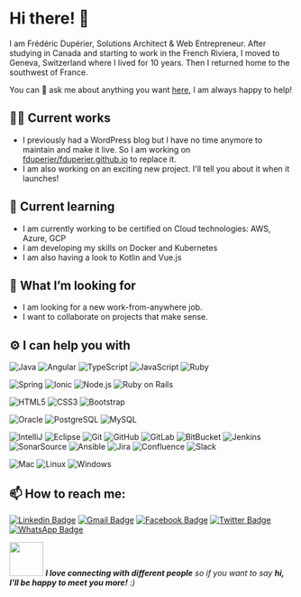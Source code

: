 # Hi there! 👋

I am Frédéric Dupérier, Solutions Architect & Web Entrepreneur.
After studying in Canada and starting to work in the French Riviera, I moved to Geneva, Switzerland where I lived for 10 years.
Then I returned home to the southwest of France.

You can 💬 ask me about anything you want [here](https://github.com/fduperier/fduperier/issues), I am always happy to help!

## 👨‍💻 Current works
- I previously had a WordPress blog but I have no time anymore to maintain and make it live. So I am working on [fduperier/fduperier.github.io](https://github.com/fduperier/fduperier.github.io) to replace it.
- I am also working on an exciting new project. I'll tell you about it when it launches!

## 🌱 Current learning
- I am currently working to be certified on Cloud technologies: AWS, Azure, GCP
- I am developing my skills on Docker and Kubernetes
- I am also having a look to Kotlin and Vue.js

## 🤝 What I’m looking for
- I am looking for a new work-from-anywhere job.
- I want to collaborate on projects that make sense.


## ⚙️ I can help you with
![Java](https://img.shields.io/badge/-Java-007396?style=for-the-badge&logo=java&logoColor=white)
![Angular](https://img.shields.io/badge/-Angular-DD0031?style=for-the-badge&logo=angular&logoColor=white)
![TypeScript](https://img.shields.io/badge/-TypeScript-007ACC?style=for-the-badge&logo=typescript&logoColor=white)
![JavaScript](https://img.shields.io/badge/-JavaScript-F7DF1E?style=for-the-badge&logo=javascript&logoColor=white)
![Ruby](https://img.shields.io/badge/-Ruby-CC342D?style=for-the-badge&logo=Ruby&logoColor=white)

![Spring](https://img.shields.io/badge/-Spring-6DB33F?style=for-the-badge&logo=spring&logoColor=white)
![Ionic](https://img.shields.io/badge/-Ionic-3880FF?style=for-the-badge&logo=Ionic&logoColor=white)
![Node.js](https://img.shields.io/badge/-Nodejs-339933?style=for-the-badge&logo=Node.js&logoColor=white)
![Ruby on Rails](https://img.shields.io/badge/-Ruby%20on%20Rails-CC0000?style=for-the-badge&logo=Ruby%20on%20Rails&logoColor=white)

![HTML5](https://img.shields.io/badge/-HTML5-E34F26?style=for-the-badge&logo=html5&logoColor=white)
![CSS3](https://img.shields.io/badge/-CSS3-1572B6?style=for-the-badge&logo=css3&logoColor=white)
![Bootstrap](https://img.shields.io/badge/-Bootstrap-563D7C?style=for-the-badge&logo=bootstrap&logoColor=white)

![Oracle](https://img.shields.io/badge/-Oracle-F80000?style=for-the-badge&logo=oracle&logoColor=white)
![PostgreSQL](https://img.shields.io/badge/-PostgreSQL-336791?style=for-the-badge&logo=postgresql&logoColor=white)
![MySQL](https://img.shields.io/badge/-MySQL-4479A1?style=for-the-badge&logo=mysql&logoColor=white)

![IntelliJ](https://img.shields.io/badge/-IntelliJ-black?style=for-the-badge&logo=IntelliJ%20IDEA&logoColor=white)
![Eclipse](https://img.shields.io/badge/-Eclipse-2C2255?style=for-the-badge&logo=Eclipse%20IDE&logoColor=white)
![Git](https://img.shields.io/badge/-Git-F05032?style=for-the-badge&logo=git&logoColor=white)
![GitHub](https://img.shields.io/badge/-GitHub-181717?style=for-the-badge&logo=github&logoColor=white)
![GitLab](https://img.shields.io/badge/-GitLab-FCA121?style=for-the-badge&logo=gitlab&logoColor=white)
![BitBucket](https://img.shields.io/badge/-BitBucket-0052CC?style=for-the-badge&logo=bitbucket&logoColor=white)
![Jenkins](https://img.shields.io/badge/-Jenkins-D24939?style=for-the-badge&logo=jenkins&logoColor=white)
![SonarSource](https://img.shields.io/badge/-SonarSource-CB3032?style=for-the-badge&logo=sonarsource&logoColor=white)
![Ansible](https://img.shields.io/badge/-Ansible-EE0000?style=for-the-badge&logo=ansible&logoColor=white)
![Jira](https://img.shields.io/badge/-Jira-0052CC?style=for-the-badge&logo=Jira%20Software&logoColor=white)
![Confluence](https://img.shields.io/badge/-Confluence-172B4D?style=for-the-badge&logo=confluence&logoColor=white)
![Slack](https://img.shields.io/badge/-Slack-4A154B?style=for-the-badge&logo=slack&logoColor=white)

![Mac](https://img.shields.io/badge/-Mac-999999?style=for-the-badge&logo=apple&logoColor=white)
![Linux](https://img.shields.io/badge/-Linux-FCC624?style=for-the-badge&logo=Linux&logoColor=white)
![Windows](https://img.shields.io/badge/-Windows-0078D6?style=for-the-badge&logo=Windows&logoColor=white)

## 📫 How to reach me:
[![Linkedin Badge](https://img.shields.io/badge/-fredericduperier-0077B5?style=for-the-badge&logo=LinkedIn&logoColor=white&link=https://www.linkedin.com/in/fredericduperier/)](https://www.linkedin.com/in/fredericduperier/)
[![Gmail Badge](https://img.shields.io/badge/-fduperier@gmail.com-D14836?style=for-the-badge&logo=Gmail&logoColor=white&link=mailto:fduperier@gmail.com)](mailto:fduperier@gmail.com)
[![Facebook Badge](https://img.shields.io/badge/-frederic.duperier-1877F2?style=for-the-badge&logo=Facebook&logoColor=white&link=https://www.facebook.com/frederic.duperier/)](https://www.facebook.com/frederic.duperier/)
[![Twitter Badge](https://img.shields.io/badge/-fduperier-1DA1F2?style=for-the-badge&logo=Twitter&logoColor=white&link=https://www.twitter.com/fduperier/)](https://www.twitter.com/fduperier/)
[![WhatsApp Badge](https://img.shields.io/badge/-+33612625049-25D366?style=for-the-badge&logo=WhatsApp&logoColor=white&link=https://wa.me/33612625049)](https://wa.me/33612625049)


<img src="https://media.giphy.com/media/LnQjpWaON8nhr21vNW/giphy.gif" width="60"> <em><b>I love connecting with different people</b> so if you want to say <b>hi, I'll be happy to meet you more!</b> :)</em>


<!--
**fduperier/fduperier** is a ✨ _special_ ✨ repository because its `README.md` (this file) appears on your GitHub profile.

Here are some ideas to get you started:

- 🔭 I’m currently working on ...
- 🌱 I’m currently learning ...
- 👯 I’m looking to collaborate on ...
- 🤔 I’m looking for help with ...
- 💬 Ask me about ...
- 📫 How to reach me: ...
- 😄 Pronouns: ...
- ⚡ Fun fact: ...

https://simpleicons.org
-->
